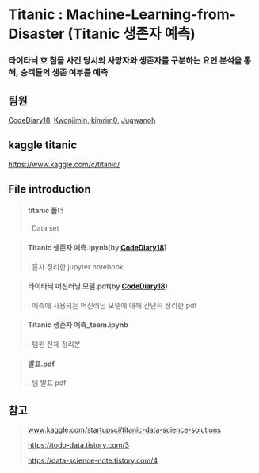 # Titanic : Machine-Learning-from-Disaster (Titanic 생존자 예측)

###  타이타닉 호 침몰 사건 당시의 사망자와 생존자를 구분하는 요인 분석을 통해, 승객들의 생존 여부를 예측

## 팀원
[CodeDiary18](https://github.com/CodeDiary18), [Kwonjimin](https://github.com/Kwonjimin), [kimrim0](https://github.com/kimrim0), [Jugwanoh](https://github.com/Jugwanoh)


## kaggle titanic
https://www.kaggle.com/c/titanic/


## File introduction
> #### titanic 폴더
> : Data set

> #### Titanic 생존자 예측.ipynb(by [CodeDiary18](https://github.com/CodeDiary18))
> : 혼자 정리한 jupyter notebook

> #### 타이타닉 머신러닝 모델.pdf(by [CodeDiary18](https://github.com/CodeDiary18))
> : 예측에 사용되는 머신러닝 모델에 대해 간단히 정리한 pdf

> #### Titanic 생존자 예측_team.ipynb
> : 팀원 전체 정리본

> #### 발표.pdf
> : 팀 발표 pdf

## 참고
> www.kaggle.com/startupsci/titanic-data-science-solutions
>
> https://todo-data.tistory.com/3
>
> https://data-science-note.tistory.com/4
